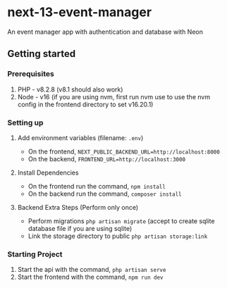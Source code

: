 # next-13-event-manager

An event manager app with authentication and database with Neon

## Getting started

### Prerequisites

1. PHP - v8.2.8 (v8.1 should also work)
2. Node - v16 (if you are using nvm, first run nvm use to use the nvm config in the frontend directory to set v16.20.1)

### Setting up

1. Add environment variables (filename: `.env`)

   - On the frontend, `NEXT_PUBLIC_BACKEND_URL=http://localhost:8000`
   - On the backend, `FRONTEND_URL=http://localhost:3000`

2. Install Dependencies

   - On the frontend run the command, `npm install`
   - On the backend run the command, `composer install`

3. Backend Extra Steps (Perform only once)
   - Perform migrations `php artisan migrate` (accept to create sqlite database file if you are using sqlite)
   - Link the storage directory to public `php artisan storage:link`

### Starting Project

1. Start the api with the command, `php artisan serve`
2. Start the frontend with the command, `npm run dev`
